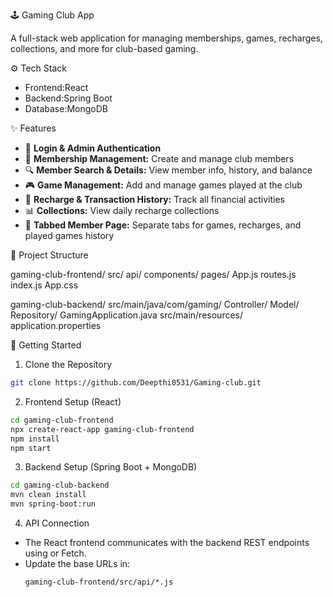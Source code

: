  🕹️ Gaming Club App

A full-stack web application for managing memberships, games, recharges, collections, and more for club-based gaming.

 ⚙️ Tech Stack

* Frontend:React
* Backend:Spring Boot
* Database:MongoDB

 ✨ Features

* 🔐 **Login & Admin Authentication**
* 👥 **Membership Management:** Create and manage club members
* 🔍 **Member Search & Details:** View member info, history, and balance
* 🎮 **Game Management:** Add and manage games played at the club
* 💸 **Recharge & Transaction History:** Track all financial activities
* 📊 **Collections:** View daily recharge collections
* 🧾 **Tabbed Member Page:** Separate tabs for games, recharges, and played games history

📁 Project Structure

gaming-club-frontend/
  src/
    api/
    components/
    pages/
    App.js
    routes.js
    index.js
    App.css

gaming-club-backend/
  src/main/java/com/gaming/
    Controller/
    Model/
    Repository/
    GamingApplication.java
  src/main/resources/
    application.properties


 🚀 Getting Started

1. Clone the Repository

```bash
git clone https://github.com/Deepthi0531/Gaming-club.git
```


2. Frontend Setup (React)

```bash
cd gaming-club-frontend
npx create-react-app gaming-club-frontend
npm install
npm start
```

3. Backend Setup (Spring Boot + MongoDB)

```bash
cd gaming-club-backend
mvn clean install
mvn spring-boot:run
```

4. API Connection

* The React frontend communicates with the backend REST endpoints using  or Fetch.
* Update the base URLs in:
  ```
  gaming-club-frontend/src/api/*.js
  ```

